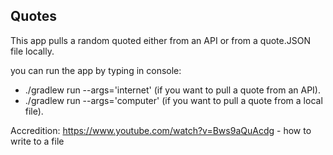 ## **Quotes**

This app pulls a random quoted either from an API or from a quote.JSON file locally.

you can run the app by typing in console:
 - ./gradlew run --args='internet'   (if you want to pull a quote from an API).
 - ./gradlew run --args='computer'  (if you want to pull a quote from a local file).

Accredition:
https://www.youtube.com/watch?v=Bws9aQuAcdg  - how to write to a file
